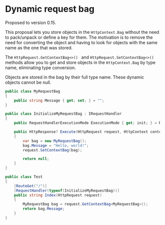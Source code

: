 # Dynamic request bag

Proposed to version 0.15.

This proposal lets you store objects in the `HttpContext.Bag` without the need to pack/unpack or define a key for them. The motivation is to remove the need for converting the object and having to look for objects with the same name as the one that was stored.

The `HttpRequest.GetContextBag<>() ` and `HttpRequest.SetContextBag<>()` methods allow you to get and store objects in the `HttpContext.Bag` by type name, eliminating type conversion.

Objects are stored in the bag by their full type name. These dynamic objects cannot be null.

```cs
public class MyRequestBag
{
    public string Message { get; set; } = "";
}

public class InitializeMyRequestBag : IRequestHandler
{
    public RequestHandlerExecutionMode ExecutionMode { get; init; } = RequestHandlerExecutionMode.BeforeContents;

    public HttpResponse? Execute(HttpRequest request, HttpContext context)
    {
        var bag = new MyRequestBag();
        bag.Message = "Hello, world!";
        request.SetContextBag(bag);

        return null;
    }
}

public class Test
{
    [RouteGet("/")]
    [RequestHandler(typeof(InitializeMyRequestBag))]
    public string Index(HttpRequest request)
    {
        MyRequestBag bag = request.GetContextBag<MyRequestBag>();
        return bag.Message;
    }
}
```